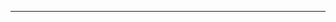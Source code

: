 <!--
CO_OP_TRANSLATOR_METADATA:
{
  "original_hash": "661bbc8e2592ebbb96aa84b1462f5755",
  "translation_date": "2025-08-28T20:18:36+00:00",
  "source_file": "03-CoreGenerativeAITechniques/README.md",
  "language_code": "id"
}
-->


---

